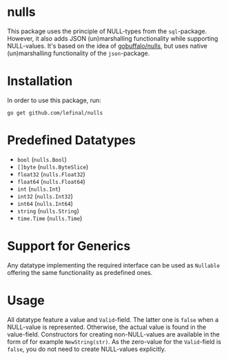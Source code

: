 # nulls

This package uses the principle of NULL-types from the `sql`-package. However, it also adds JSON (un)marshalling
functionality while supporting NULL-values.
It's based on the idea of [gobuffalo/nulls](https://github.com/gobuffalo/nulls), but uses native (un)marshalling
functionality of the `json`-package.

# Installation

In order to use this package, run:

```shell
go get github.com/lefinal/nulls
```

# Predefined Datatypes

- `bool` (`nulls.Bool`)
- `[]byte` (`nulls.ByteSlice`)
- `float32` (`nulls.Float32`)
- `float64` (`nulls.Float64`)
- `int` (`nulls.Int`)
- `int32` (`nulls.Int32`)
- `int64` (`nulls.Int64`)
- `string` (`nulls.String`)
- `time.Time` (`nulls.Time`)

# Support for Generics

Any datatype implementing the required interface can be used as `Nullable` offering the same functionality as predefined
ones.

# Usage

All datatype feature a value and `Valid`-field. The latter one is `false` when a NULL-value is represented. Otherwise,
the actual value is found in the value-field. Constructors for creating non-NULL-values are available in the form of for
example `NewString(str)`. As the zero-value for the `Valid`-field is `false`, you do not need to create NULL-values
explicitly.